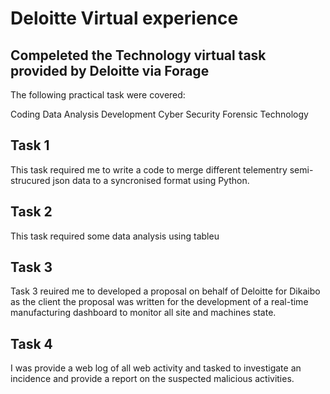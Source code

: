 # Deloitte Virtual experience

Compeleted the Technology virtual task provided by Deloitte via Forage
---
The following practical task were covered:

Coding
Data Analysis 
Development
Cyber Security 
Forensic Technology

## Task 1 
This task required me to write a code to merge different telementry semi-strucured json data
to a syncronised format using Python.

## Task 2 
This task required some data analysis using tableu

## Task 3
Task 3 reuired me to developed a proposal on behalf of Deloitte for Dikaibo as the client
the proposal was written for the development of a real-time manufacturing dashboard to monitor
all site and machines state.

## Task 4
I was provide a web log of all web activity and tasked to investigate an incidence and provide 
a report on the suspected malicious activities.
